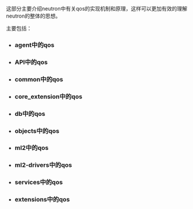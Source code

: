 这部分主要介绍neutron中有关qos的实现机制和原理，这样可以更加有效的理解neutron的整体的思想。


主要包括：


- ### agent中的qos
- ### API中的qos
- ### common中的qos
- ### core_extension中的qos
- ### db中的qos
- ### objects中的qos
- ### ml2中的qos
- ### ml2-drivers中的qos
- ### services中的qos
- ### extensions中的qos
